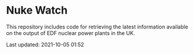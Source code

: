 # Nuke Watch

This repository includes code for retrieving the latest information available on the output of EDF nuclear power plants in the UK.

Last updated: 2021-10-05 01:52